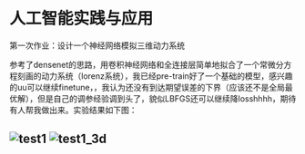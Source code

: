 # 人工智能实践与应用

第一次作业：设计一个神经网络模拟三维动力系统

参考了densenet的思路，用卷积神经网络和全连接层简单地拟合了一个常微分方程刻画的动力系统（lorenz系统），我已经pre-train好了一个基础的模型，感兴趣的uu可以继续finetune，，我认为还没有到达期望误差的下界（应该还不是全局最优解），但是自己的调参经验调到头了，貌似LBFGS还可以继续降losshhhh，期待有人帮我做出来。实验结果如下图：

![test1](https://user-images.githubusercontent.com/77565562/197332324-c5ea9777-84f3-484f-87ee-94d2ad1bc52f.svg)
![test1_3d](https://user-images.githubusercontent.com/77565562/197332331-bdc7b3fd-ceb5-4d48-8981-04bf73ed9638.svg)
---
